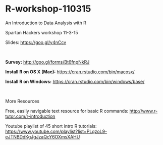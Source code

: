# R-workshop-110315
An Introduction to Data Analysis with R

Spartan Hackers workshop 11-3-15

Slides: https://goo.gl/y4nCcv

<br>

<b>Survey:</b> http://goo.gl/forms/Bt6fnpNkRJ

<b>Install R on OS X (Mac):</b> https://cran.rstudio.com/bin/macosx/

<b>Install R on Windows:</b> https://cran.rstudio.com/bin/windows/base/

<br>

More Resources

Free, easily navigable text resource for basic R commands: http://www.r-tutor.com/r-introduction

Youtube playlist of 45 short intro R tutorials: https://www.youtube.com/playlist?list=PLqzoL9-eJTNBDdKgJgJzaQcY6OXmsXAHU
